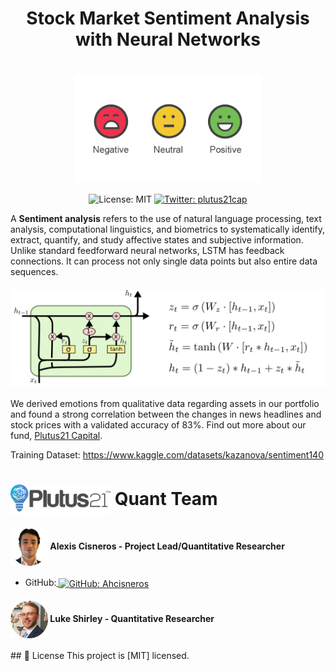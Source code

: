 <h1 align="center">Stock Market Sentiment Analysis with Neural Networks</h1>
<h1 align="center"><img src="Images/sentiment.png" width="300" align="center"></h1>
<p align="center">  
    <img alt="License: MIT" src="https://img.shields.io/badge/license-MIT-brightgreen.svg" target="_blank" />
  </a>
  <a href="https://twitter.com/plutus21cap">
    <img alt="Twitter: plutus21cap" src="https://img.shields.io/twitter/follow/plutus21cap.svg?style=social" target="_blank" />
  </a>
</p>

A **Sentiment analysis** refers to the use of natural language processing, text analysis, computational linguistics, and biometrics to systematically identify, extract, quantify, and study affective states and subjective information. Unlike standard feedforward neural networks, LSTM has feedback connections. It can process not only single data points but also entire data sequences.

<h4 align="center"><img src="Images/LSTM.png" width="800" align="center"></h4>

We derived emotions from qualitative data regarding assets in our portfolio and found a strong correlation between the changes in news headlines and stock prices with a validated accuracy of 83%. Find out more about our fund, <a href="https://www.plutus21.com/">Plutus21 Capital</a>.

Training Dataset: https://www.kaggle.com/datasets/kazanova/sentiment140

<h1><img src="Images/Logo_Plutus21.png" width="160" align="center"> Quant Team</h1>

<h4><img src="Images/Alexis_New.jpg" alt="Avatar" align="center" width="60"> Alexis Cisneros - Project Lead/Quantitative Researcher</h4>

- GitHub:<a href="https://github.com/Ahcisneros">
    <img alt="GitHub: Ahcisneros" src="https://img.shields.io/github/followers/Ahcisneros?style=social" target="_blank" align="center" />
  </a>

<h4><img src="Images/Luke.png" alt="Avatar" align="center" width="60"> Luke Shirley - Quantitative Researcher</h4>
  </a>
## 📝 License
This project is [MIT] licensed.

